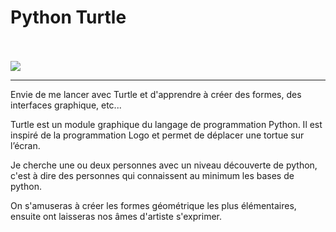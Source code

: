 <h1> Python Turtle </h1>
<br>
<br>
<img src="https://cmkt-image-prd.global.ssl.fastly.net/0.1.0/ps/2633602/580/387/m1/fpnw/wm0/1-.jpg?1493797030&s=f62a508a22c2fe1956319f6bc20baf4d"></img>

<hr>

<p> Envie de me lancer avec Turtle et d'apprendre à créer des formes, des interfaces graphique, etc... </p>

<p> 
Turtle est un module graphique du langage de programmation Python. Il est inspiré de la programmation Logo et permet de déplacer une tortue sur l’écran. </p>

<p> Je cherche une ou deux personnes avec un niveau découverte de python, c'est à dire des personnes qui connaissent au minimum les bases de python.</p>

<p> On s'amuseras à créer les formes géométrique les plus élémentaires, ensuite ont laisseras nos âmes d'artiste s'exprimer. </p>
